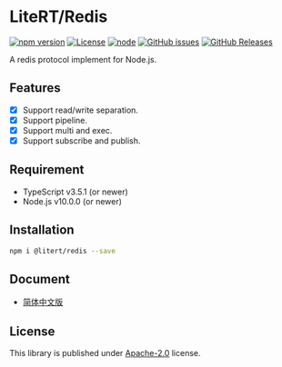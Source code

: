 # LiteRT/Redis

[![npm version](https://img.shields.io/npm/v/@litert/redis.svg?colorB=brightgreen)](https://www.npmjs.com/package/@litert/redis "Stable Version")
[![License](https://img.shields.io/npm/l/@litert/redis.svg?maxAge=2592000?style=plastic)](https://github.com/litert/redis/blob/master/LICENSE)
[![node](https://img.shields.io/node/v/@litert/redis.svg?colorB=brightgreen)](https://nodejs.org/dist/latest-v8.x/)
[![GitHub issues](https://img.shields.io/github/issues/litert/redis.js.svg)](https://github.com/litert/redis.js/issues)
[![GitHub Releases](https://img.shields.io/github/release/litert/redis.js.svg)](https://github.com/litert/redis.js/releases "Stable Release")

A redis protocol implement for Node.js.

## Features

- [x] Support read/write separation.
- [x] Support pipeline.
- [x] Support multi and exec.
- [x] Support subscribe and publish.

## Requirement

- TypeScript v3.5.1 (or newer)
- Node.js v10.0.0 (or newer)

## Installation

```sh
npm i @litert/redis --save
```

## Document

- [简体中文版](./docs/zh-CN/index.md)

## License

This library is published under [Apache-2.0](./LICENSE) license.
